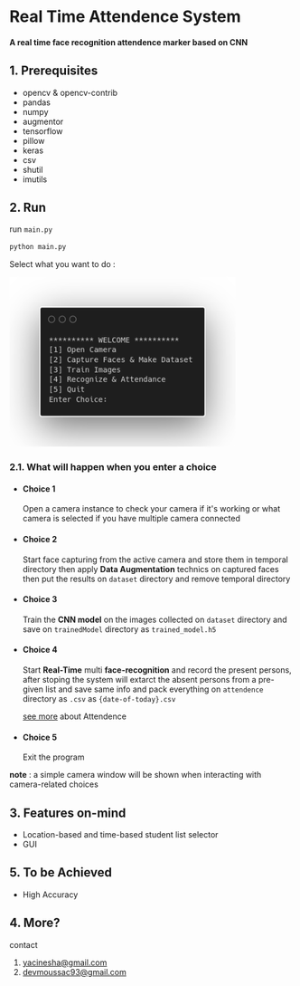 # Real Time Attendence System

#### A real time face recognition attendence marker based on CNN

## 1. Prerequisites

- opencv & opencv-contrib
- pandas
- numpy
- augmentor
- tensorflow
- pillow
- keras
- csv
- shutil
- imutils

## 2. Run

run `main.py`

```sh
python main.py
```

Select what you want to do :

<img src="img/choice.png" alt="Main Menu" style="height: 300px; width:400px;"/>

### 2.1. What will happen when you enter a choice

- #### Choice 1

  Open a camera instance to check your camera if it's working or what camera is selected if you have multiple camera connected

- #### Choice 2

  Start face capturing from the active camera and store them in temporal directory then apply **Data Augmentation** technics on captured faces then put the results on `dataset` directory and remove temporal directory

- #### Choice 3

  Train the **CNN model** on the images collected on `dataset` directory and save on `trainedModel` directory as `trained_model.h5`

- #### Choice 4

  Start **Real-Time** multi **face-recognition** and record the present persons, after stoping the system will extarct the absent persons from a pre-given list and save same info and pack everything on `attendence` directory as `.csv` as `{date-of-today}.csv`

  [see more](./attendence/important.md) about Attendence

- #### Choice 5
  Exit the program

**note** : a simple camera window will be shown when interacting with camera-related choices

## 3. Features on-mind

- Location-based and time-based student list selector
- GUI

## 5. To be Achieved

- High Accuracy

## 4. More?

contact

1. yacinesha@gmail.com
2. devmoussac93@gmail.com
